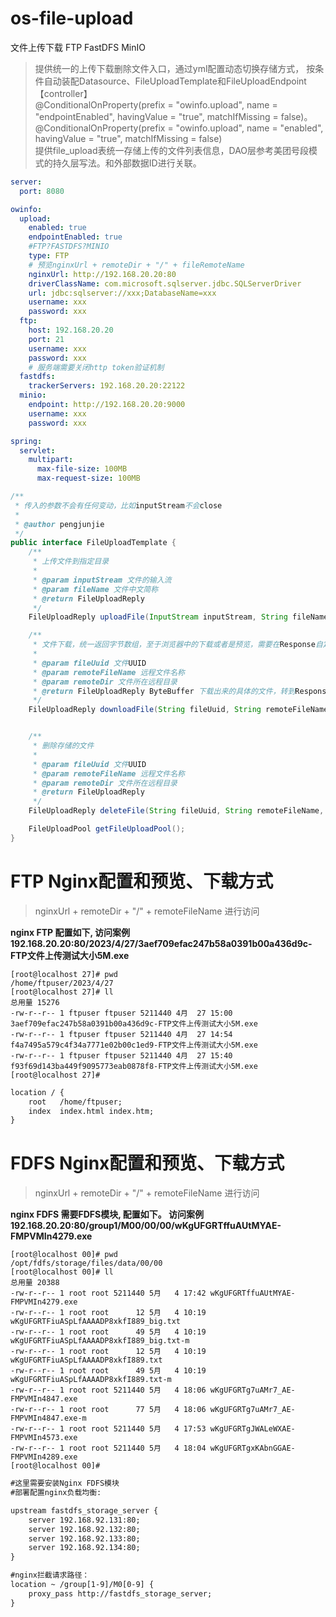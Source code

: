 # os-file-upload

文件上传下载
FTP
FastDFS
MinIO

> 提供统一的上传下载删除文件入口，通过yml配置动态切换存储方式， 按条件自动装配Datasource、FileUploadTemplate和FileUploadEndpoint【controller】  
> @ConditionalOnProperty(prefix = "owinfo.upload", name = "endpointEnabled", havingValue = "true", matchIfMissing = false)。   
> @ConditionalOnProperty(prefix = "owinfo.upload", name = "enabled", havingValue = "true", matchIfMissing = false)   
> 提供file_upload表统一存储上传的文件列表信息，DAO层参考美团号段模式的持久层写法。和外部数据ID进行关联。

```yml
server:
  port: 8080

owinfo:
  upload:
    enabled: true
    endpointEnabled: true
    #FTP?FASTDFS?MINIO
    type: FTP
    # 预览nginxUrl + remoteDir + "/" + fileRemoteName
    nginxUrl: http://192.168.20.20:80
    driverClassName: com.microsoft.sqlserver.jdbc.SQLServerDriver
    url: jdbc:sqlserver://xxx;DatabaseName=xxx
    username: xxx
    password: xxx
  ftp:
    host: 192.168.20.20
    port: 21
    username: xxx
    password: xxx
    # 服务端需要关闭http token验证机制
  fastdfs:
    trackerServers: 192.168.20.20:22122
  minio:
    endpoint: http://192.168.20.20:9000
    username: xxx
    password: xxx

spring:
  servlet:
    multipart:
      max-file-size: 100MB
      max-request-size: 100MB
```

```java
/**
 * 传入的参数不会有任何变动，比如inputStream不会close
 *
 * @author pengjunjie
 */
public interface FileUploadTemplate {
    /**
     * 上传文件到指定目录
     *
     * @param inputStream 文件的输入流
     * @param fileName 文件中文简称
     * @return FileUploadReply
     */
    FileUploadReply uploadFile(InputStream inputStream, String fileName) throws Exception;

    /**
     * 文件下载，统一返回字节数组，至于浏览器中的下载或者是预览，需要在Response自定义
     *
     * @param fileUuid 文件UUID
     * @param remoteFileName 远程文件名称
     * @param remoteDir 文件所在远程目录
     * @return FileUploadReply ByteBuffer 下载出来的具体的文件，转到Response输入流
     */
    FileUploadReply downloadFile(String fileUuid, String remoteFileName, String remoteDir) throws Exception;


    /**
     * 删除存储的文件
     *
     * @param fileUuid 文件UUID
     * @param remoteFileName 远程文件名称
     * @param remoteDir 文件所在远程目录
     * @return FileUploadReply
     */
    FileUploadReply deleteFile(String fileUuid, String remoteFileName, String remoteDir) throws Exception;

    FileUploadPool getFileUploadPool();
}
```

# FTP Nginx配置和预览、下载方式

> nginxUrl + remoteDir + "/" + remoteFileName 进行访问

**nginx FTP 配置如下, 访问案例 192.168.20.20:80/2023/4/27/3aef709efac247b58a0391b00a436d9c-FTP文件上传测试大小5M.exe**

```shell
[root@localhost 27]# pwd
/home/ftpuser/2023/4/27
[root@localhost 27]# ll
总用量 15276
-rw-r--r-- 1 ftpuser ftpuser 5211440 4月  27 15:00 3aef709efac247b58a0391b00a436d9c-FTP文件上传测试大小5M.exe
-rw-r--r-- 1 ftpuser ftpuser 5211440 4月  27 14:54 f4a7495a579c4f34a7771e02b00c1ed9-FTP文件上传测试大小5M.exe
-rw-r--r-- 1 ftpuser ftpuser 5211440 4月  27 15:40 f93f69d143ba449f9095773eab0878f8-FTP文件上传测试大小5M.exe
[root@localhost 27]#
```

```html
location / {
    root   /home/ftpuser;
    index  index.html index.htm;
}
```

# FDFS Nginx配置和预览、下载方式
> nginxUrl + remoteDir + "/" + remoteFileName 进行访问

**nginx FDFS 需要FDFS模块, 配置如下。 访问案例 192.168.20.20:80/group1/M00/00/00/wKgUFGRTffuAUtMYAE-FMPVMIn4279.exe**

```shell
[root@localhost 00]# pwd
/opt/fdfs/storage/files/data/00/00
[root@localhost 00]# ll
总用量 20388
-rw-r--r-- 1 root root 5211440 5月   4 17:42 wKgUFGRTffuAUtMYAE-FMPVMIn4279.exe
-rw-r--r-- 1 root root      12 5月   4 10:19 wKgUFGRTFiuASpLfAAAADP8xkfI889_big.txt
-rw-r--r-- 1 root root      49 5月   4 10:19 wKgUFGRTFiuASpLfAAAADP8xkfI889_big.txt-m
-rw-r--r-- 1 root root      12 5月   4 10:19 wKgUFGRTFiuASpLfAAAADP8xkfI889.txt
-rw-r--r-- 1 root root      49 5月   4 10:19 wKgUFGRTFiuASpLfAAAADP8xkfI889.txt-m
-rw-r--r-- 1 root root 5211440 5月   4 18:06 wKgUFGRTg7uAMr7_AE-FMPVMIn4847.exe
-rw-r--r-- 1 root root      77 5月   4 18:06 wKgUFGRTg7uAMr7_AE-FMPVMIn4847.exe-m
-rw-r--r-- 1 root root 5211440 5月   4 17:53 wKgUFGRTgJWALeWXAE-FMPVMIn4573.exe
-rw-r--r-- 1 root root 5211440 5月   4 18:04 wKgUFGRTgxKAbnGGAE-FMPVMIn4289.exe
[root@localhost 00]#
```

```html
#这里需要安装Nginx FDFS模块
#部署配置nginx负载均衡:

upstream fastdfs_storage_server {
    server 192.168.92.131:80;
    server 192.168.92.132:80;
    server 192.168.92.133:80;
    server 192.168.92.134:80;
}

#nginx拦截请求路径：
location ~ /group[1-9]/M0[0-9] {
    proxy_pass http://fastdfs_storage_server;
}
```